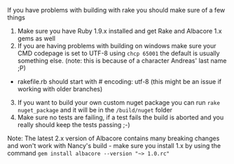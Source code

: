 If you have problems with building with rake you should make sure of a few things

1. Make sure you have Ruby 1.9.x installed and get Rake and Albacore 1.x gems as well
2. If you are having problems with building on windows make sure your CMD codepage is set to UTF-8 using `chcp 65001` the default is usually something else. (note: this is because of a character Andreas' last name ;P)
- rakefile.rb should start with # encoding: utf-8 (this might be an issue if working with older branches)
3. If you want to build your own custom nuget package you can run `rake nuget_package` and it will be in the `/build/nuget` folder
4. Make sure no tests are failing, if a test fails the build is aborted and you really should keep the tests passing ;-)

Note: The latest 2.x version of Albacore contains many breaking changes and won't work with Nancy's build - make sure you install 1.x by using the command `gem install albacore --version "~> 1.0.rc"`